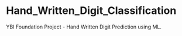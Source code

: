 # Hand_Written_Digit_Classification
YBI Foundation Project - Hand Written Digit Prediction using ML.
